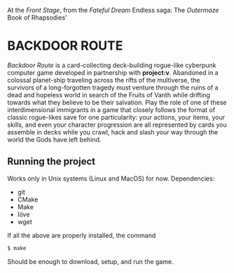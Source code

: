 
At the *Front Stage*, from the *Fateful Dream* Endless saga:
The *Outermaze* Book of Rhapsodies'

# BACKDOOR ROUTE

*Backdoor Route* is a card-collecting deck-building rogue-like cyberpunk
computer game developed in partnership with **project:v**. Abandoned in a
colossal planet-ship traveling across the rifts of the multiverse, the survivors
of a long-forgotten tragedy must venture through the ruins of a dead and
hopeless world in search of the Fruits of Vanth while drifting towards what they
believe to be their salvation. Play the role of one of these interdimensional
immigrants in a game that closely follows the format of classic rogue-likes save
for one particularity: your actions, your items, your skills, and even your
character progression are all represented by cards you assemble in decks while
you crawl, hack and slash your way through the world the Gods have left
behind.

## Running the project

Works only in Unix systems (Linux and MacOS) for now. Dependencies:

+ git
+ CMake
+ Make
+ löve
+ wget

If all the above are properly installed, the command

```bash
$ make
```

Should be enough to download, setup, and run the game.
